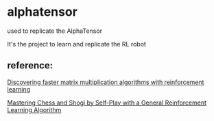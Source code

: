# alphatensor
used to replicate the AlphaTensor

It's the project to learn and replicate the RL robot

## reference:
[Discovering faster matrix multiplication algorithms with reinforcement learning](https://www.nature.com/articles/s41586-022-05172-4)

[Mastering Chess and Shogi by Self-Play with a General Reinforcement Learning Algorithm](https://arxiv.org/abs/1712.01815)
